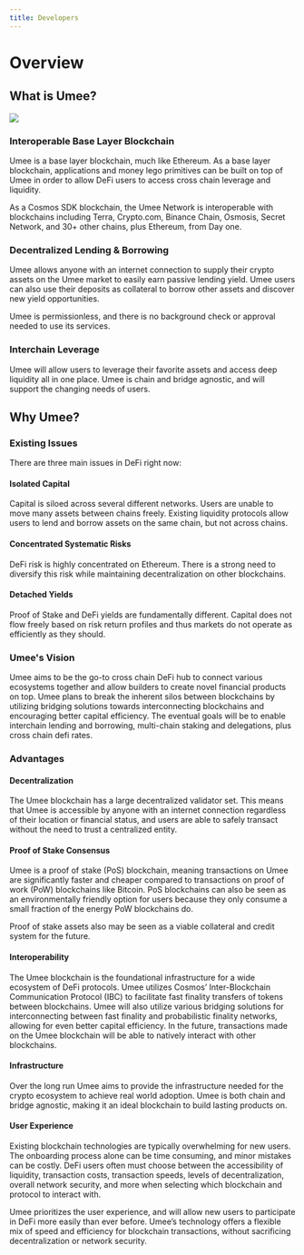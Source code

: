 ```yaml
---
title: Developers
---
```


# Overview

## What is Umee?
![](/bg/what-is-umee.png)

### Interoperable Base Layer Blockchain

Umee is a base layer blockchain, much like Ethereum. As a base layer blockchain, applications and money lego primitives can be built on top of Umee in order to allow DeFi users to access cross chain leverage and liquidity.

As a Cosmos SDK blockchain, the Umee Network is interoperable with blockchains including Terra, Crypto.com, Binance Chain, Osmosis, Secret Network, and 30+ other chains, plus Ethereum, from Day one.

### Decentralized Lending & Borrowing

Umee allows anyone with an internet connection to supply their crypto assets on the Umee market to easily earn passive lending yield. Umee users can also use their deposits as collateral to borrow other assets and discover new yield opportunities.

Umee is permissionless, and there is no background check or approval needed to use its services.

### Interchain Leverage
Umee will allow users to leverage their favorite assets and access deep liquidity all in one place. Umee is chain and bridge agnostic, and will support the changing needs of users.

## Why Umee?

### Existing Issues
There are three main issues in DeFi right now:

#### Isolated Capital

Capital is siloed across several different networks. Users are unable to move many assets between chains freely. Existing liquidity protocols allow users to lend and borrow assets on the same chain, but not across chains.

#### Concentrated Systematic Risks

DeFi risk is highly concentrated on Ethereum. There is a strong need to diversify this risk while maintaining decentralization on other blockchains.

#### Detached Yields

Proof of Stake and DeFi yields are fundamentally different. Capital does not flow freely based on risk return profiles and thus markets do not operate as efficiently as they should.

### Umee's Vision

Umee aims to be the go-to cross chain DeFi hub to connect various ecosystems together and allow builders to create novel financial products on top. Umee plans to break the inherent silos between blockchains by utilizing bridging solutions towards interconnecting blockchains and encouraging better capital efficiency. The eventual goals will be to enable interchain lending and borrowing, multi-chain staking and delegations, plus cross chain defi rates.

### Advantages

#### Decentralization

The Umee blockchain has a large decentralized validator set. This means that Umee is accessible by anyone with an internet connection regardless of their location or financial status, and users are able to safely transact without the need to trust a centralized entity.

#### Proof of Stake Consensus

Umee is a proof of stake (PoS) blockchain, meaning transactions on Umee are significantly faster and cheaper compared to transactions on proof of work (PoW) blockchains like Bitcoin. PoS blockchains can also be seen as an environmentally friendly option for users because they only consume a small fraction of the energy PoW blockchains do.

Proof of stake assets also may be seen as a viable collateral and credit system for the future.

#### Interoperability

The Umee blockchain is the foundational infrastructure for a wide ecosystem of DeFi protocols. Umee utilizes Cosmos’ Inter-Blockchain Communication Protocol (IBC) to facilitate fast finality transfers of tokens between blockchains. Umee will also utilize various bridging solutions for interconnecting between fast finality and probabilistic finality networks, allowing for even better capital efficiency. In the future, transactions made on the Umee blockchain will be able to natively interact with other blockchains.

#### Infrastructure

Over the long run Umee aims to provide the infrastructure needed for the crypto ecosystem to achieve real world adoption. Umee is both chain and bridge agnostic, making it an ideal blockchain to build lasting products on.

#### User Experience

Existing blockchain technologies are typically overwhelming for new users. The onboarding process alone can be time consuming, and minor mistakes can be costly. DeFi users often must choose between the accessibility of liquidity, transaction costs, transaction speeds, levels of decentralization, overall network security, and more when selecting which blockchain and protocol to interact with.

Umee prioritizes the user experience, and will allow new users to participate in DeFi more easily than ever before. Umee’s technology offers a flexible mix of speed and efficiency for blockchain transactions, without sacrificing decentralization or network security.